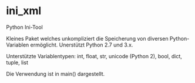 # ini_xml
Python Ini-Tool

Kleines Paket welches unkompliziert die Speicherung von diversen Python-Variablen ermöglicht. Unerstützt Python 2.7 und 3.x.

Unterstützte Variablentypen: int, float, str, unicode (Python 2), bool, dict, tuple, list

Die Verwendung ist in main() dargestellt.
